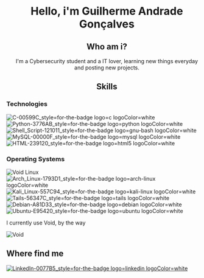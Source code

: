 <div>
        <ul align="center">
                <h1>Hello, i'm Guilherme Andrade Gonçalves</h1>
</div>
                
<div>
        <ul align="center">
                <h2>Who am i?</h2>
                <p>
                        I'm a Cybersecurity student and a IT lover, learning new things everyday and posting new projects.
                </p>
</div>

<div>
        <ul align="center">
                <h2>Skills</h2>
</div>

<div>
        <h3>Technologies</h3>
        
![C-00599C_style=for-the-badge logo=c logoColor=white](https://github.com/Shinsuki/Shinsuki/assets/160244227/87099091-8419-46c2-9069-855acbab4e49)
![Python-3776AB_style=for-the-badge logo=python logoColor=white](https://github.com/Shinsuki/Shinsuki/assets/160244227/317160e3-8fa9-4e88-a9b7-3f9426de2f9b)
![Shell_Script-121011_style=for-the-badge logo=gnu-bash logoColor=white](https://github.com/Shinsuki/Shinsuki/assets/160244227/d10a7133-b8f9-414f-991a-9da65107daca)
![MySQL-00000F_style=for-the-badge logo=mysql logoColor=white](https://github.com/Shinsuki/Shinsuki/assets/160244227/58853fe1-55c6-4314-b9e7-d43f95b6cd4c)
![HTML-239120_style=for-the-badge logo=html5 logoColor=white](https://github.com/Shinsuki/Shinsuki/assets/160244227/75cb1f2f-bddd-43d3-af6b-2e7bf82fe3d9)

</div>
        <h3>Operating Systems</h3>

![Void Linux](https://img.shields.io/badge/Void%20Linux-478061.svg?style=for-the-badge&logo=Void-Linux&logoColor=white)
![Arch_Linux-1793D1_style=for-the-badge logo=arch-linux logoColor=white](https://github.com/Shinsuki/Shinsuki/assets/160244227/da3ce3be-87fc-4611-82bc-c0199c9cb8da)
![Kali_Linux-557C94_style=for-the-badge logo=kali-linux logoColor=white](https://github.com/Shinsuki/Shinsuki/assets/160244227/b130c9a1-1a3a-4b02-b5d7-cf3d47db5607)
![Tails-56347C_style=for-the-badge logo=tails logoColor=white](https://github.com/Shinsuki/Shinsuki/assets/160244227/d6dd65f9-687a-4bc7-aecc-1ae7bee64153)
![Debian-A81D33_style=for-the-badge logo=debian logoColor=white](https://github.com/Shinsuki/Shinsuki/assets/160244227/8d9ec2b3-5770-41aa-8750-ac85500976f1)
![Ubuntu-E95420_style=for-the-badge logo=ubuntu logoColor=white](https://github.com/Shinsuki/Shinsuki/assets/160244227/811d9c4b-97cc-420b-851b-d1aabe6858b1)
<p>
        I currently use Void, by the way
        
![Void](https://github.com/user-attachments/assets/ef89f64c-34f0-475a-897f-42107f977549)


</p>
</div>

<div>
        <h2>Where find me</h2>

[![LinkedIn-0077B5_style=for-the-badge logo=linkedin logoColor=white](https://github.com/Shinsuki/Shinsuki/assets/160244227/dcad2d54-9c09-4f37-bf1f-f9066c6bee29)](https://www.linkedin.com/in/guilherme-andrade-gonçalves-aa3a0b27a/)
</div>
